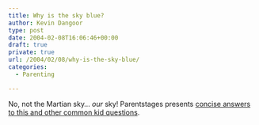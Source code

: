 ```yaml
---
title: Why is the sky blue?
author: Kevin Dangoor
type: post
date: 2004-02-08T16:06:46+00:00
draft: true
private: true
url: /2004/02/08/why-is-the-sky-blue/
categories:
  - Parenting

---
```

No, not the Martian sky&#8230; _our_ sky! Parentstages presents [concise answers to this and other common kid questions][1].

 [1]: http://www.parentstages.com/index.asp?header=par&content=article.asp?id=2454&sourceloc=MyYahoo "parenting: resources, skills, advice and information at parentstages.com"